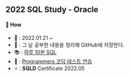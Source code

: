 ## 2022 SQL Study - Oracle


#### 📌 How
- 📅 : 2022.01.21 ~
- 🌱 : 그 날 공부한 내용을 정리해 GitHub에 저장한다.
- 📚 : [하루 10분 SQL](http://www.yes24.com/Product/Goods/90981366) 
- 🔎 : [Programmers 코딩 테스트 연습](https://programmers.co.kr/learn/challenges)
- ⭐️ : <b>SQLD</b> Certificate 2022.05
